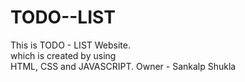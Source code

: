 # TODO--LIST
This is TODO - LIST Website.
<br> which is created by using 
<br> HTML, CSS and JAVASCRIPT.
Owner - Sankalp Shukla
